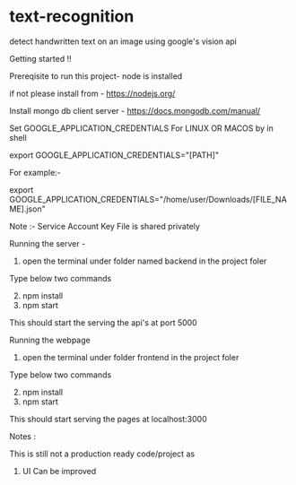 # text-recognition
detect handwritten text on an image using google's vision api

Getting started !!

Prereqisite to run this project- node is installed

if not please install from - https://nodejs.org/

Install mongo db client server - https://docs.mongodb.com/manual/

Set GOOGLE_APPLICATION_CREDENTIALS For LINUX OR MACOS by in shell 

export GOOGLE_APPLICATION_CREDENTIALS="[PATH]"

For example:-

export GOOGLE_APPLICATION_CREDENTIALS="/home/user/Downloads/[FILE_NAME].json"

Note :- Service Account Key File is shared privately 

Running the server - 

1. open the terminal under folder named backend in the project foler

Type below two commands 

2. npm install 
3. npm start 


This should start the serving the api's at port 5000


Running the webpage

1. open the terminal under folder frontend in the project foler

Type below two commands 

2. npm install 
3. npm start 


This should start serving the pages at localhost:3000


Notes :
 
This is still not a production ready code/project as 

1. UI Can be improved 

